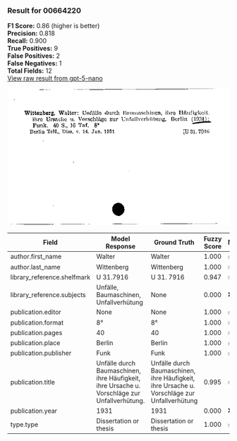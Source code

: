 ### Result for 00664220
**F1 Score:** 0.86 (higher is better)<br>**Precision:** 0.818<br>**Recall:** 0.900<br>**True Positives:** 9<br>**False Positives:** 2<br>**False Negatives:** 1<br>**Total Fields:** 12<br>[View raw result from gpt-5-nano](https://github.com/RISE-UNIBAS/humanities_data_benchmark/blob/main/results/2025-10-01/T0167/request_T0167_00664220.json)

<img src="https://github.com/RISE-UNIBAS/humanities_data_benchmark/blob/main/benchmarks/zettelkatalog/images/00664220.jpg?raw=true" alt="00664220" width="600px">

| Field | Model Response | Ground Truth | Fuzzy Score | Match |
|-------|----------------|--------------|-------------|-------|
| author.first_name | Walter | Walter | 1.000 | ✅ |
| author.last_name | Wittenberg | Wittenberg | 1.000 | ✅ |
| library_reference.shelfmark | U 31.7916 | U 31. 7916 | 0.947 | ✅ |
| library_reference.subjects | Unfälle, Baumaschinen, Unfallverhütung | None | 0.000 | ❌ |
| publication.editor | None | None | 1.000 | ✅ |
| publication.format | 8° | 8° | 1.000 | ✅ |
| publication.pages | 40 | 40 | 1.000 | ✅ |
| publication.place | Berlin | Berlin | 1.000 | ✅ |
| publication.publisher | Funk | Funk | 1.000 | ✅ |
| publication.title | Unfälle durch Baumaschinen, ihre Häufigkeit, ihre Ursache u. Vorschläge zur Unfallverhütung. | Unfälle durch Baumaschinen, ihre Häufigkeit, ihre Ursache u. Vorschläge zur Unfallverhütung | 0.995 | ✅ |
| publication.year | 1931 | 1931 | 0.000 | ❌ |
| type.type | Dissertation or thesis | Dissertation or thesis | 1.000 | ✅ |

